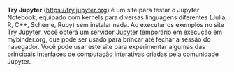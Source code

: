 **Try Jupyter** (https://try.jupyter.org) é um site para testar o Jupyter Notebook, equipado com kernels para diversas linguagens diferentes (Julia, R, C++, Scheme, Ruby) sem instalar nada. 
Ao executar os exemplos no site Try Jupyter, você obterá um servidor Jupyter temporário em execução em mybinder.org, que pode ser usado para brincar até fechar a sessão do navegador.
Você pode usar este site para experimentar algumas das principais interfaces de computação interativas criadas pela comunidade Jupyter. 

